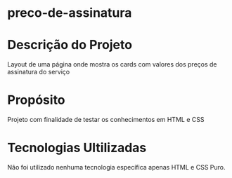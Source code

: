 # preco-de-assinatura

# Descrição do Projeto
Layout de uma página onde mostra os cards com valores dos preços de assinatura do serviço
# Propósito
Projeto com finalidade de testar os conhecimentos em HTML e CSS
# Tecnologias Ultilizadas
Não foi utilizado nenhuma tecnologia específica apenas HTML e CSS Puro.
